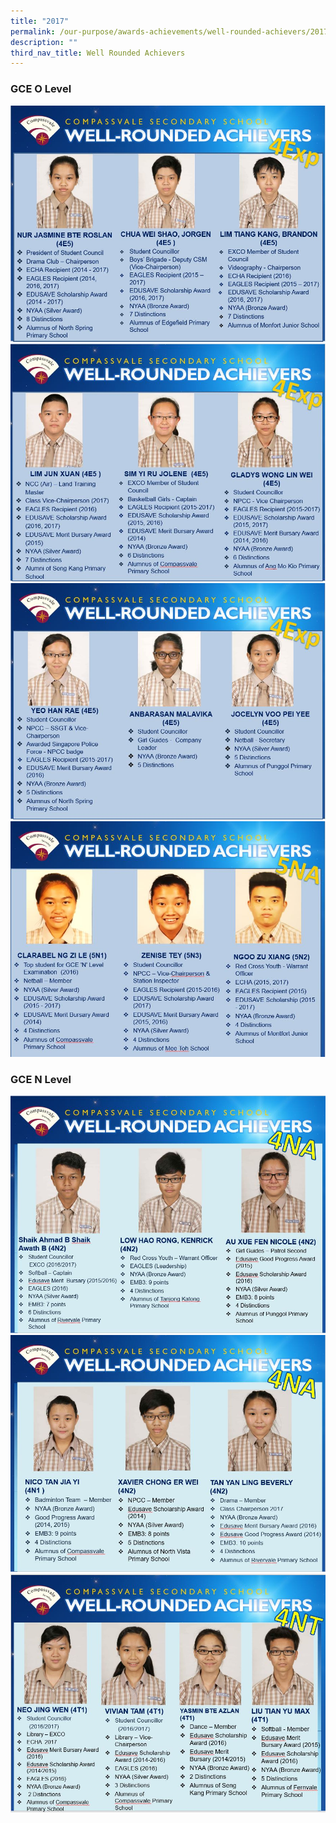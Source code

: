 ```yaml
---
title: "2017"
permalink: /our-purpose/awards-achievements/well-rounded-achievers/2017/
description: ""
third_nav_title: Well Rounded Achievers
---
```

### GCE O Level
![](/images/4E5N_Allrounded_2017.jpg)
![](/images/4E5N_Allrounded_2017_2.jpg)
![](/images/4E5N_Allrounded_2017_3.jpg)
![](/images/4E5N_Allrounded_2017_4.jpg)

### GCE N Level
![](/images/4NA_Allrounded_2017.jpg)
![](/images/4NA_Allrounded_2017_2.jpg)
![](/images/4NT_Allrounded_2017_1.jpg)